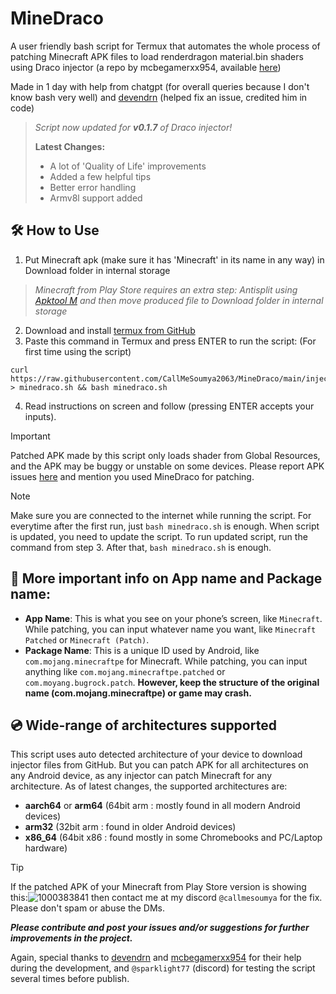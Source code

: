 # MineDraco
A user friendly bash script for Termux that automates the whole process of patching Minecraft APK files to load renderdragon material.bin shaders using Draco injector (a repo by mcbegamerxx954, available [here](https://github.com/mcbegamerxx954/draco-injector))

Made in 1 day with help from chatgpt  (for overall queries because I don't know bash very well) and [devendrn](https://github.com/devendrn) (helped fix an issue, credited him in code)

> *Script now updated for **v0.1.7** of Draco injector!*
> 
> **Latest Changes:**
> - A lot of 'Quality of Life' improvements
> - Added a few helpful tips
> - Better error handling
> - Armv8l support added

## 🛠️ How to Use
1. Put Minecraft apk (make sure it has 'Minecraft' in its name in any way) in Download folder in internal storage
> *Minecraft from Play Store requires an extra step: Antisplit using [Apktool M](https://maximoff.su/apktool/?lang=en) and then move produced file to Download folder in internal storage*
2. Download and install [termux from GitHub](https://github.com/termux/termux-app/releases/latest)
3. Paste this command in Termux and press ENTER to run the script: (For first time using the script)
```
curl https://raw.githubusercontent.com/CallMeSoumya2063/MineDraco/main/injector.sh > minedraco.sh && bash minedraco.sh
```
4. Read instructions on screen and follow (pressing ENTER accepts your inputs).

> [!IMPORTANT]
> Patched APK made by this script only loads shader from Global Resources, and the APK may be buggy or unstable on some devices. Please report APK issues [here](https://github.com/mcbegamerxx954/draco-injector/issues) and mention you used MineDraco for patching.

> [!NOTE]
> Make sure you are connected to the internet while running the script. For everytime after the first run, just `bash minedraco.sh` is enough. When script is updated, you need to update the script. To run updated script, run the command from step 3. After that, `bash minedraco.sh` is enough.

## 📌 More important info on App name and Package name:
- **App Name**: This is what you see on your phone’s screen, like `Minecraft`. While patching, you can input whatever name you want, like `Minecraft Patched` or `Minecraft (Patch)`.
- **Package Name**: This is a unique ID used by Android, like `com.mojang.minecraftpe` for Minecraft. While patching, you can input anything like `com.mojang.minecraftpe.patched` or `com.moyang.bugrock.patch`. **However, keep the structure of the original name (com.mojang.minecraftpe) or game may crash.**

## 💿 Wide-range of architectures supported
This script uses auto detected architecture of your device to download injector files from GitHub. But you can patch APK for all architectures on any Android device, as any injector can patch Minecraft for any architecture.
As of latest changes, the supported architectures are:
- **aarch64** or **arm64** (64bit arm : mostly found in all modern Android devices)
- **arm32** (32bit arm : found in older Android devices)
- **x86_64** (64bit x86 : found mostly in some Chromebooks and PC/Laptop hardware)

> [!TIP]
> If the patched APK of your Minecraft from Play Store version is showing this:![1000383841](https://github.com/CallMeSoumya2063/draco-injector-script/assets/81620896/1404689d-f693-4134-b34b-70b93af101c5) then contact me at my discord `@callmesoumya` for the fix. Please don't spam or abuse the DMs.



***Please contribute and post your issues and/or suggestions for further improvements in the project.***

Again, special thanks to [devendrn](https://github.com/devendrn) and [mcbegamerxx954](https://github.com/mcbegamerxx954) for their help during the development, and `@sparklight77` (discord) for testing the script several times before publish.
